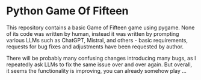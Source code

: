 # Python Game Of Fifteen
This repository contains a basic Game of Fifteen game using pygame. None of its code was written by human, instead it was written by prompting various LLMs such as ChatGPT, Mistral, and others - basic requirements, requests for bug fixes and adjustments have been requested by author.

There will be probably many confusing changes introducing many bugs, as I repeatedly ask LLMs to fix the same issue over and over again. But overall, it seems the functionality is improving, you can already somehow play ... 

